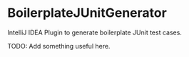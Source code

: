 # BoilerplateJUnitGenerator
IntelliJ IDEA Plugin to generate boilerplate JUnit test cases.

TODO: Add something useful here.
